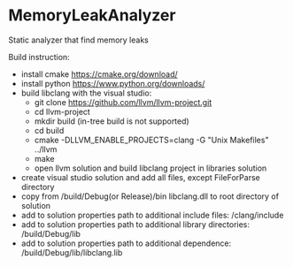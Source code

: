 # MemoryLeakAnalyzer
Static analyzer that find memory leaks

Build instruction:
  - install cmake https://cmake.org/download/
  - install python https://www.python.org/downloads/
  - build libclang with the visual studio:
    - git clone https://github.com/llvm/llvm-project.git
    - cd llvm-project
    - mkdir build (in-tree build is not supported)
    - cd build
    - cmake -DLLVM_ENABLE_PROJECTS=clang -G "Unix Makefiles" ../llvm
    - make
    - open llvm solution and build libclang project in libraries solution
  - create visual studio solution and add all files, except FileForParse directory
  - copy from <llvm-project-dir>/build/Debug(or Release)/bin libclang.dll to root directory of solution
  - add to solution properties path to additional include files: <llvm-project-dir>/clang/include
  - add to solution properties path to additional library directories: <llvm-project-dir>/build/Debug/lib
  - add to solution properties path to additional dependence: <llvm-project-dir>/build/Debug/lib/libclang.lib

